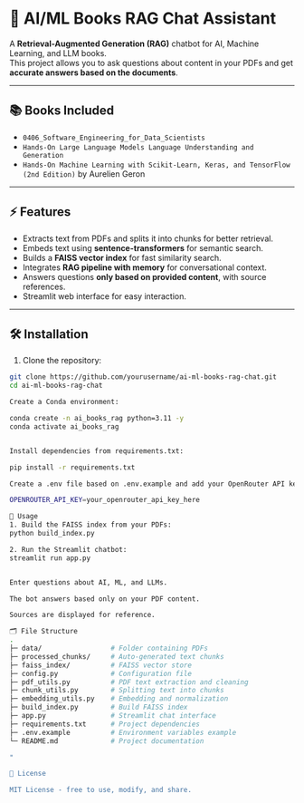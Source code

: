 # 💬 AI/ML Books RAG Chat Assistant

A **Retrieval-Augmented Generation (RAG)** chatbot for AI, Machine Learning, and LLM books.  
This project allows you to ask questions about content in your PDFs and get **accurate answers based on the documents**.

---

## 📚 Books Included

- `0406_Software_Engineering_for_Data_Scientists`  
- `Hands-On Large Language Models Language Understanding and Generation`  
- `Hands-On Machine Learning with Scikit-Learn, Keras, and TensorFlow (2nd Edition)` by Aurelien Geron

---

## ⚡ Features

- Extracts text from PDFs and splits it into chunks for better retrieval.
- Embeds text using **sentence-transformers** for semantic search.
- Builds a **FAISS vector index** for fast similarity search.
- Integrates **RAG pipeline with memory** for conversational context.
- Answers questions **only based on provided content**, with source references.
- Streamlit web interface for easy interaction.

---

## 🛠 Installation

1. Clone the repository:

```bash
git clone https://github.com/yourusername/ai-ml-books-rag-chat.git
cd ai-ml-books-rag-chat

Create a Conda environment:

conda create -n ai_books_rag python=3.11 -y
conda activate ai_books_rag


Install dependencies from requirements.txt:

pip install -r requirements.txt

Create a .env file based on .env.example and add your OpenRouter API key:

OPENROUTER_API_KEY=your_openrouter_api_key_here

🚀 Usage
1. Build the FAISS index from your PDFs:
python build_index.py

2. Run the Streamlit chatbot:
streamlit run app.py


Enter questions about AI, ML, and LLMs.

The bot answers based only on your PDF content.

Sources are displayed for reference.

🗂 File Structure
.
├─ data/                 # Folder containing PDFs
├─ processed_chunks/     # Auto-generated text chunks
├─ faiss_index/          # FAISS vector store
├─ config.py             # Configuration file
├─ pdf_utils.py          # PDF text extraction and cleaning
├─ chunk_utils.py        # Splitting text into chunks
├─ embedding_utils.py    # Embedding and normalization
├─ build_index.py        # Build FAISS index
├─ app.py                # Streamlit chat interface
├─ requirements.txt      # Project dependencies
├─ .env.example          # Environment variables example
└─ README.md             # Project documentation

"

📜 License

MIT License - free to use, modify, and share.


